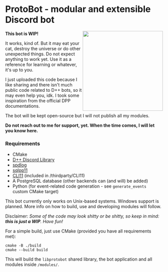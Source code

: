 # ProtoBot - modular and extensible Discord bot

<img align="right" width="256" height="256" src="https://cdn.discordapp.com/app-icons/981691832998166548/50e5fd7081e5692cd4cefcd5040a2cdd.png?size=256">

**This bot is WIP!**

It works, kind of. But it may eat your cat, destroy the universe or do other unexpected things. Do not expect anything
to work yet. Use it as a reference for learning or whatever, it's up to you.

I just uploaded this code because I like sharing and there isn't much public code related to D++ bots, so it may
even help you, idk. I took some inspiration from the official DPP documentations.

The bot will be kept open-source but I will not publish all my modules.

**Do not reach out to me for support, yet. When the time comes, I will let you know here.**

### Requirements
- CMake
- [D++ Discord Library](https://github.com/brainboxdotcc/DPP)
- [spdlog](https://github.com/gabime/spdlog)
- [sqlpp11](https://github.com/rbock/sqlpp11)
- [CLI11](https://github.com/CLIUtils/CLI11) (included in /thirdparty/CLI11)
- A PostgreSQL database (other backends can (and will) be added)
- Python (for event-related code generation - see `generate_events` custom CMake target)

This bot currently only works on Unix-based systems. Windows support is planned.  More info on how to build, use and developing modules will follow.

Disclaimer: *Some of the code may look shitty or be shitty, so keep in mind: **this is just a WIP**. Have fun!*

For a simple build, just use CMake (provided you have all requirements met):
```
cmake -B ./build
cmake --build build
```

This will build the `libprotobot` shared library, the bot application and all modules inside `/modules/`.
